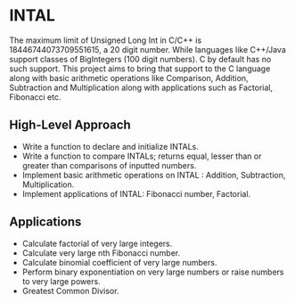 # INTAL
The maximum limit of Unsigned Long Int in C/C++ is 18446744073709551615, a 20 digit number. While languages like C++/Java support classes of BigIntegers (100 digit numbers). C by default has no such support. This project aims to bring that support to the C language along with basic arithmetic operations like Comparison, Addition, Subtraction and Multiplication along with applications such as Factorial, Fibonacci etc.  

## High-Level Approach
- Write a function to declare and initialize INTALs.    
- Write a function to compare INTALs; returns equal, lesser than or greater than comparisons of inputted numbers.  
- Implement basic arithmetic operations on INTAL : Addition, Subtraction, Multiplication.  
- Implement applications of INTAL: Fibonacci number, Factorial.  

## Applications  
- Calculate factorial of very large integers.  
- Calculate very large nth Fibonacci number.  
- Calculate binomial coefficient of very large numbers.  
- Perform binary exponentiation on very large numbers or raise numbers to very large powers.   
- Greatest Common Divisor.  
